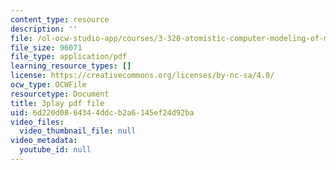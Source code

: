 ```yaml
---
content_type: resource
description: ''
file: /ol-ocw-studio-app/courses/3-320-atomistic-computer-modeling-of-materials-sma-5107-spring-2005/6d220d0864344ddcb2a6145ef24d92ba_egK3Cih11J4.pdf
file_size: 96071
file_type: application/pdf
learning_resource_types: []
license: https://creativecommons.org/licenses/by-nc-sa/4.0/
ocw_type: OCWFile
resourcetype: Document
title: 3play pdf file
uid: 6d220d08-6434-4ddc-b2a6-145ef24d92ba
video_files:
  video_thumbnail_file: null
video_metadata:
  youtube_id: null
---
```

